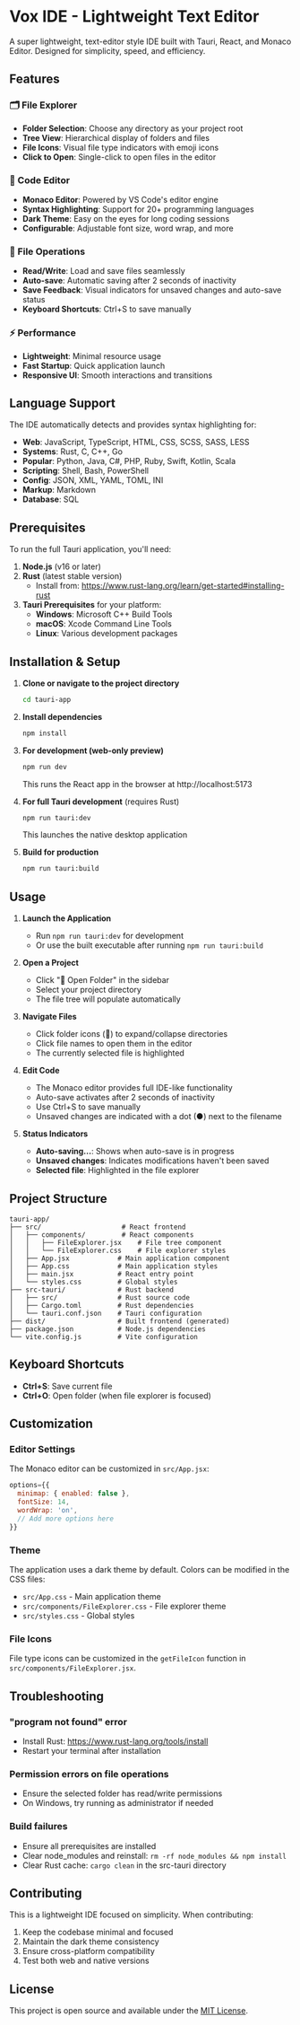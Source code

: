 # Vox IDE - Lightweight Text Editor

A super lightweight, text-editor style IDE built with Tauri, React, and Monaco Editor. Designed for simplicity, speed, and efficiency.

## Features

### 🗂️ File Explorer
- **Folder Selection**: Choose any directory as your project root
- **Tree View**: Hierarchical display of folders and files
- **File Icons**: Visual file type indicators with emoji icons
- **Click to Open**: Single-click to open files in the editor

### 📝 Code Editor
- **Monaco Editor**: Powered by VS Code's editor engine
- **Syntax Highlighting**: Support for 20+ programming languages
- **Dark Theme**: Easy on the eyes for long coding sessions
- **Configurable**: Adjustable font size, word wrap, and more

### 💾 File Operations
- **Read/Write**: Load and save files seamlessly
- **Auto-save**: Automatic saving after 2 seconds of inactivity
- **Save Feedback**: Visual indicators for unsaved changes and auto-save status
- **Keyboard Shortcuts**: Ctrl+S to save manually

### ⚡ Performance
- **Lightweight**: Minimal resource usage
- **Fast Startup**: Quick application launch
- **Responsive UI**: Smooth interactions and transitions

## Language Support

The IDE automatically detects and provides syntax highlighting for:

- **Web**: JavaScript, TypeScript, HTML, CSS, SCSS, SASS, LESS
- **Systems**: Rust, C, C++, Go
- **Popular**: Python, Java, C#, PHP, Ruby, Swift, Kotlin, Scala
- **Scripting**: Shell, Bash, PowerShell
- **Config**: JSON, XML, YAML, TOML, INI
- **Markup**: Markdown
- **Database**: SQL

## Prerequisites

To run the full Tauri application, you'll need:

1. **Node.js** (v16 or later)
2. **Rust** (latest stable version)
   - Install from: https://www.rust-lang.org/learn/get-started#installing-rust
3. **Tauri Prerequisites** for your platform:
   - **Windows**: Microsoft C++ Build Tools
   - **macOS**: Xcode Command Line Tools
   - **Linux**: Various development packages

## Installation & Setup

1. **Clone or navigate to the project directory**
   ```bash
   cd tauri-app
   ```

2. **Install dependencies**
   ```bash
   npm install
   ```

3. **For development (web-only preview)**
   ```bash
   npm run dev
   ```
   This runs the React app in the browser at http://localhost:5173

4. **For full Tauri development** (requires Rust)
   ```bash
   npm run tauri:dev
   ```
   This launches the native desktop application

5. **Build for production**
   ```bash
   npm run tauri:build
   ```

## Usage

1. **Launch the Application**
   - Run `npm run tauri:dev` for development
   - Or use the built executable after running `npm run tauri:build`

2. **Open a Project**
   - Click "📁 Open Folder" in the sidebar
   - Select your project directory
   - The file tree will populate automatically

3. **Navigate Files**
   - Click folder icons (📁) to expand/collapse directories
   - Click file names to open them in the editor
   - The currently selected file is highlighted

4. **Edit Code**
   - The Monaco editor provides full IDE-like functionality
   - Auto-save activates after 2 seconds of inactivity
   - Use Ctrl+S to save manually
   - Unsaved changes are indicated with a dot (●) next to the filename

5. **Status Indicators**
   - **Auto-saving...**: Shows when auto-save is in progress
   - **Unsaved changes**: Indicates modifications haven't been saved
   - **Selected file**: Highlighted in the file explorer

## Project Structure

```
tauri-app/
├── src/                    # React frontend
│   ├── components/         # React components
│   │   ├── FileExplorer.jsx    # File tree component
│   │   └── FileExplorer.css    # File explorer styles
│   ├── App.jsx            # Main application component
│   ├── App.css            # Main application styles
│   ├── main.jsx           # React entry point
│   └── styles.css         # Global styles
├── src-tauri/             # Rust backend
│   ├── src/               # Rust source code
│   ├── Cargo.toml         # Rust dependencies
│   └── tauri.conf.json    # Tauri configuration
├── dist/                  # Built frontend (generated)
├── package.json           # Node.js dependencies
└── vite.config.js         # Vite configuration
```

## Keyboard Shortcuts

- **Ctrl+S**: Save current file
- **Ctrl+O**: Open folder (when file explorer is focused)

## Customization

### Editor Settings
The Monaco editor can be customized in `src/App.jsx`:
```javascript
options={{
  minimap: { enabled: false },
  fontSize: 14,
  wordWrap: 'on',
  // Add more options here
}}
```

### Theme
The application uses a dark theme by default. Colors can be modified in the CSS files:
- `src/App.css` - Main application theme
- `src/components/FileExplorer.css` - File explorer theme
- `src/styles.css` - Global styles

### File Icons
File type icons can be customized in the `getFileIcon` function in `src/components/FileExplorer.jsx`.

## Troubleshooting

### "program not found" error
- Install Rust: https://www.rust-lang.org/tools/install
- Restart your terminal after installation

### Permission errors on file operations
- Ensure the selected folder has read/write permissions
- On Windows, try running as administrator if needed

### Build failures
- Ensure all prerequisites are installed
- Clear node_modules and reinstall: `rm -rf node_modules && npm install`
- Clear Rust cache: `cargo clean` in the src-tauri directory

## Contributing

This is a lightweight IDE focused on simplicity. When contributing:
1. Keep the codebase minimal and focused
2. Maintain the dark theme consistency
3. Ensure cross-platform compatibility
4. Test both web and native versions

## License

This project is open source and available under the [MIT License](LICENSE).
